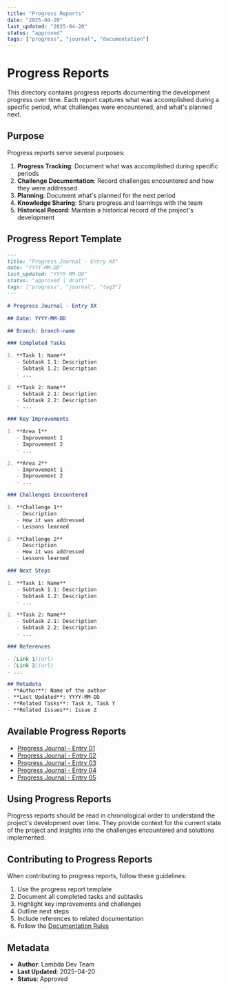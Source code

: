 ```yaml
---
title: "Progress Reports"
date: "2025-04-20"
last_updated: "2025-04-20"
status: "approved"
tags: ["progress", "journal", "documentation"]
---
```


# Progress Reports

This directory contains progress reports documenting the development progress over time. Each report captures what was accomplished during a specific period, what challenges were encountered, and what's planned next.

## Purpose

Progress reports serve several purposes:

1. **Progress Tracking**: Document what was accomplished during specific periods
2. **Challenge Documentation**: Record challenges encountered and how they were addressed
3. **Planning**: Document what's planned for the next period
4. **Knowledge Sharing**: Share progress and learnings with the team
5. **Historical Record**: Maintain a historical record of the project's development

## Progress Report Template

```markdown
---
title: "Progress Journal - Entry XX"
date: "YYYY-MM-DD"
last_updated: "YYYY-MM-DD"
status: "approved | draft"
tags: ["progress", "journal", "tag3"]
---

# Progress Journal - Entry XX

## Date: YYYY-MM-DD

## Branch: branch-name

### Completed Tasks

1. **Task 1: Name**
   - Subtask 1.1: Description
   - Subtask 1.2: Description
   - ...

2. **Task 2: Name**
   - Subtask 2.1: Description
   - Subtask 2.2: Description
   - ...

### Key Improvements

1. **Area 1**
   - Improvement 1
   - Improvement 2
   - ...

2. **Area 2**
   - Improvement 1
   - Improvement 2
   - ...

### Challenges Encountered

1. **Challenge 1**
   - Description
   - How it was addressed
   - Lessons learned

2. **Challenge 2**
   - Description
   - How it was addressed
   - Lessons learned

### Next Steps

1. **Task 1: Name**
   - Subtask 1.1: Description
   - Subtask 1.2: Description
   - ...

2. **Task 2: Name**
   - Subtask 2.1: Description
   - Subtask 2.2: Description
   - ...

### References

- [Link 1](url)
- [Link 2](url)
- ...

## Metadata
- **Author**: Name of the author
- **Last Updated**: YYYY-MM-DD
- **Related Tasks**: Task X, Task Y
- **Related Issues**: Issue Z
```

## Available Progress Reports

- [Progress Journal - Entry 01](./progress-journal-01.md)
- [Progress Journal - Entry 02](./progress-journal-02.md)
- [Progress Journal - Entry 03](./progress-journal-03.md)
- [Progress Journal - Entry 04](./progress-journal-04.md)
- [Progress Journal - Entry 05](./progress-journal-05.md)

## Using Progress Reports

Progress reports should be read in chronological order to understand the project's development over time. They provide context for the current state of the project and insights into the challenges encountered and solutions implemented.

## Contributing to Progress Reports

When contributing to progress reports, follow these guidelines:

1. Use the progress report template
2. Document all completed tasks and subtasks
3. Highlight key improvements and challenges
4. Outline next steps
5. Include references to related documentation
6. Follow the [Documentation Rules](../../documentation-rules.md)

## Metadata
- **Author**: Lambda Dev Team
- **Last Updated**: 2025-04-20
- **Status**: Approved
